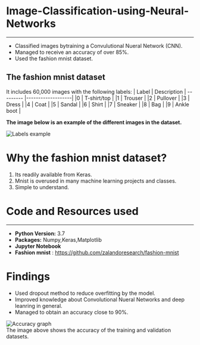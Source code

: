 # Image-Classification-using-Neural-Networks
***
* Classified images bytraining a Convulutional Nueral Network (CNN).
* Managed to receive an accuracy of over 85%.
* Used the fashion mnist dataset.

## The fashion mnist dataset
It includes 60,000 images with the following labels:
|  Label	|    Description    |
--------- |-------------------| 
|0	      |  T-shirt/top      |
|1	      |  Trouser          |
|2	      |  Pullover         |
|3	      |  Dress            |
|4	      |  Coat             |
|5	      |  Sandal           |
|6	      |  Shirt            |
|7	      |  Sneaker          |
|8	      |  Bag              |
|9	      |  Ankle boot       |

**The image below is an example of the different images in the dataset.**

![Labels example](https://user-images.githubusercontent.com/58377262/91074268-2fa12800-e634-11ea-9905-cba981df65a7.png)


# Why the fashion mnist dataset?
1. Its readily available from Keras.
2. Mnist is overused in many machine learning projects and classes.
3. Simple to understand.

# Code and Resources used
***
* **Python Version:** 3.7
* **Packages:** Numpy,Keras,Matplotlib
* **Jupyter Notebook**
* **Fashion mnist** : https://github.com/zalandoresearch/fashion-mnist


# Findings
* Used dropout method to reduce overfitting by the model.
* Improved knowledge about Convolutional Nueral Networks and deep leanring in general.
* Managed to obtain an accuracy close to 90%.

![Accuracy graph](https://user-images.githubusercontent.com/58377262/91074220-244dfc80-e634-11ea-8d50-7accf6aa4c6a.png)\
The image above shows the accuracy of the training and validation datasets.

